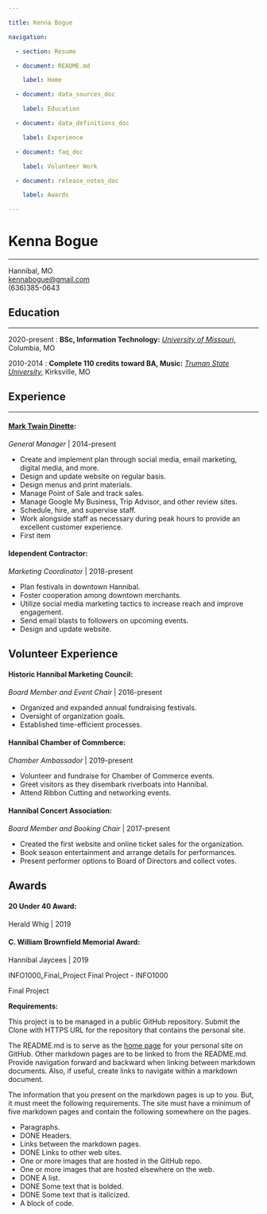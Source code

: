```yaml
---

title: Kenna Bogue

navigation:

  - section: Resume

  - document: README.md

    label: Home

  - document: data_sources_doc

    label: Education

  - document: data_definitions_doc

    label: Experience

  - document: faq_doc

    label: Volunteer Work

  - document: release_notes_doc

    label: Awards

---
```


# Kenna Bogue
---------

Hannibal, MO         
kennabogue@gmail.com         
(636)385-0643

## Education
---------

2020-present
: **BSc, Information Technology:** _[University of Missouri,](https://missouri.edu/)_ Columbia, MO

2010-2014
: **Complete 110 credits toward BA, Music:** _[Truman State University,](https://www.truman.edu/)_ Kirksville, MO


## Experience
----------

#### [Mark Twain Dinette](https://marktwaindinette.com/):
_General Manager_ | 2014-present

   * Create and implement plan through social media, email marketing, digital media, and more.
   * Design and update website on regular basis.
   * Design menus and print materials.
   * Manage Point of Sale and track sales.
   * Manage Google My Business, Trip Advisor, and other review sites.
   * Schedule, hire, and supervise staff.
   * Work alongside staff as necessary during peak hours to provide an excellent customer experience.
   * First item

#### Idependent Contractor: 
_Marketing Coordinator_ | 2018-present

   * Plan festivals in downtown Hannibal.
   * Foster cooperation among downtown merchants.
   * Utilize social media marketing tactics to increase reach and improve engagement.
   * Send email blasts to followers on upcoming events.
   * Design and update website.


Volunteer Experience
--------------------

#### Historic Hannibal Marketing Council: 
_Board Member and Event Chair_ | 2016-present   

   * Organized and expanded annual fundraising festivals.
   * Oversight of organization goals.
   * Established time-efficient processes.

#### Hannibal Chamber of Commberce: 
_Chamber Ambassador_ | 2019-present

   * Volunteer and fundraise for Chamber of Commerce events.
   * Greet visitors as they disembark riverboats into Hannibal.
   * Attend Ribbon Cutting and networking events.

#### Hannibal Concert Association:
_Board Member and Booking Chair_ | 2017-present

   * Created the first website and online ticket sales for the organization.
   * Book season entertainment and arrange details for performances.
   * Present performer options to Board of Directors and collect votes.


Awards
----------------------------------------

#### 20 Under 40 Award:
Herald Whig | 2019

#### C. William Brownfield Memorial Award: 
Hannibal Jaycees | 2019

 
 
INFO1000_Final_Project
Final Project - INFO1000

Final Project


**Requirements:**

This project is to be managed in a public GitHub repository. Submit the Clone with HTTPS URL for the repository that contains the personal site.

The README.md is to serve as the [home page](https://en.wikipedia.org/wiki/Home_page) for your personal site on GitHub. Other markdown pages are to be linked to from the README.md. Provide navigation forward and backward when linking between markdown documents. Also, if useful, create links to navigate within a markdown document.

The information that you present on the markdown pages is up to you. But, it must meet the following requirements. The site must have a minimum of five markdown pages and contain the following somewhere on the pages.

* Paragraphs.
* DONE Headers.
* Links between the markdown pages.
* DONE Links to other web sites.
* One or more images that are hosted in the GitHub repo.
* One or more images that are hosted elsewhere on the web.
* DONE A list.
* DONE Some text that is bolded.
* DONE Some text that is italicized.
* A block of code.


